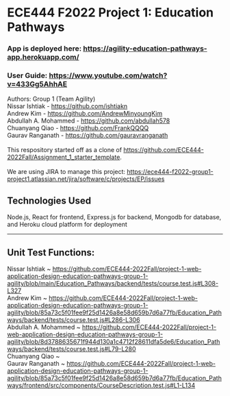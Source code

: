 # ECE444 F2022 Project 1: Education Pathways
### App is deployed here: https://agility-education-pathways-app.herokuapp.com/
### User Guide: https://www.youtube.com/watch?v=433Gg5AhhAE
Authors: Group 1 (Team Agility)
<br />Nissar Ishtiak - https://github.com/ishtiakn
<br />Andrew Kim - https://github.com/AndrewMinyoungKim
<br />Abdullah A. Mohammed - https://github.com/abdullah578
<br />Chuanyang Qiao - https://github.com/FrankQQQQ
<br />Gaurav Ranganath - https://github.com/gauravranganath
<br /><br />
This respository started off as a clone of https://github.com/ECE444-2022Fall/Assignment_1_starter_template.
<br /><br />
We are using JIRA to manage this project: https://ece444-f2022-group1-project1.atlassian.net/jira/software/c/projects/EP/issues
## Technologies Used
Node.js, React for frontend, Express.js for backend, Mongodb for database, and Heroku cloud platform for deployment

-----
## Unit Test Functions:
Nissar Ishtiak ~ https://github.com/ECE444-2022Fall/project-1-web-application-design-education-pathways-group-1-agility/blob/main/Education_Pathways/backend/tests/course.test.js#L308-L327
<br />Andrew Kim ~ https://github.com/ECE444-2022Fall/project-1-web-application-design-education-pathways-group-1-agility/blob/85a73c5f01fee9f25d1426a8e58d659b7d6a77fb/Education_Pathways/backend/tests/course.test.js#L286-L306
<br />Abdullah A. Mohammed ~ https://github.com/ECE444-2022Fall/project-1-web-application-design-education-pathways-group-1-agility/blob/8d3788635671f944d130a1c4712f28611dfa5de6/Education_Pathways/backend/tests/course.test.js#L79-L280
<br />Chuanyang Qiao ~
<br />Gaurav Ranganath ~ https://github.com/ECE444-2022Fall/project-1-web-application-design-education-pathways-group-1-agility/blob/85a73c5f01fee9f25d1426a8e58d659b7d6a77fb/Education_Pathways/frontend/src/components/CourseDescription.test.js#L1-L134
